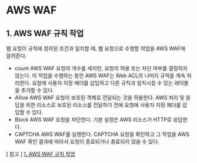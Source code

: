 # AWS WAF

## 1. AWS WAF 규칙 작업

웹 요청이 규칙에 정의된 조건과 일치할 때, 웹 요청으로 수행할 작업을 AWS WAF에 알려준다.

- count
  AWS WAF 요청의 개수를 세지만, 요청의 허용 또는 차단 여부를 결정하지 않는다.
  이 작업을 수행하는 동안 AWS WAF는 Web ACL의 나머지 규칙을 계속 처리한다.
  요청에 사용자 지정 헤더를 삽입하고 다른 규칙과 일치시킬 수 있는 레이블을 추가할 수 있다.
- Allow
  AWS WAF 요청이 보호된 객체로 전달되는 것을 허용한다.
  AWS 처리 및 응답을 위한 리소스로 보호된 리소스를 전달하기 전에 요청에 사용자 지정 헤더를 삽입할 수 있다.
- Block
  AWS WAF 요청을 차단한다. 기본 설정은 AWS 리소스가 HTTP로 응답한다.
- CAPTCHA
  AWS WAF를 실행한다. CAPTCHA 요청을 확인하고 그 작업을 AWS WAF 확인 결과에 따라서 요청이 종료되거나 종료되지 않을 수 있다.

[ 참고 ]
[1. AWS WAF 규칙 작업](https://docs.aws.amazon.com/ko_kr/waf/latest/developerguide/waf-rule-action.html)
